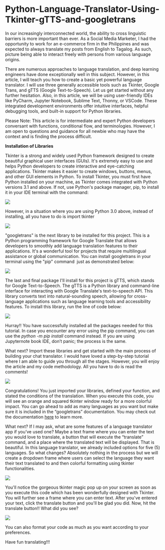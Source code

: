 # Python-Language-Translator-Using-Tkinter-gTTS-and-googletrans
In our increasingly interconnected world, the ability to cross linguistic barriers is more important than ever. As a Social Media Marketer, I had the opportunity to work for an e-commerce firm in the Philippines and was expected to always translate my posts from English to Tagalog. As such, picture being able to interact freely with persons from various language origins.

There are numerous approaches to language translation, and deep learning engineers have done exceptionally well in this subject. However, in this article, I will teach you how to create a basic yet powerful language translator. I will use three generally accessible tools such as Tkinter, Google Trans, and gTTS (Google Text-to-Speech). Let us get started without any further hesitation. Also, in this article, we will be using user-friendly IDEs like PyCharm, Jupyter Notebook, Sublime Text, Thonny, or VSCode. These integrated development environments offer intuitive interfaces, helpful debugging tools, and built-in support for Python libraries.

Please Note: This article is for intermediate and expert Python developers conversant with functions, conditional flow, and terminologies. However, I am open to questions and guidance for all newbie who may have the context and is finding the process difficult.

**Installation of Libraries**

Tkinter is a strong and widely used Python framework designed to create beautiful graphical user interfaces (GUIs). It's extremely easy to use and helps Python developers to create interactive and eye-catching applications. Tkinter makes it easier to create windows, buttons, menus, and other GUI elements in Python. To install Tkinter, you must first have Python installed on your machine, as Tkinter comes integrated with Python versions 3.1 and above. If not, use Python's package manager, pip, to install it in your IDE terminal with the command:

![](https://lh7-us.googleusercontent.com/jjWrCD9YLSSQaXdFcvb1V4LvPGalw_L_JcHLeXhr4-EKnh3B777eIU8uWYYdWmxnKvrBCT6VgViG6TvoCUDMXVVDX75heMuuPrq5WlPOX26-RTYRtqNIANZdTWhSjUlJWJ8tXrz6XuRm-ZoF2FO3Tew)

However, in a situation where you are using Python 3.0 above, instead of installing, all you have to do is import tkinter

![](https://lh7-us.googleusercontent.com/zcPHyvYQgESBng2olZX7gqiHVKGFOxFucoHq4hwjvwYKJhfEqL6jIjLclXAftuI7dbWWdoml8-Pu6_dcQ1jtIP889FGW9VsA09E_LT6XX-3mAHbJilYymlj7VMrnVC8qGYw9sEFJ9aNbr6PMevB249Y)

"googletrans" is the next library to be installed for this project. This is a Python programming framework for Google Translate that allows developers to smoothly add language translation features to their applications. It's a wonderful tool for projects that require multilingual assistance or global communication. You can install googletrans in your terminal using the "pip" command  just as demonstrated below:

![](https://lh7-us.googleusercontent.com/csQkKexMnefsr5JBrXZzGcGX6Mr71-GDFajM8U6jkLYvExMIdglXCPhBvgRwqSfVlA9MikncReeY8FE5STpjGfP8__kZb0J9wRM6SKCldmd3mqofIjqyuSzPupvanwDzqWr763n_pdDQv-nlAPK1UYY)

The last and final package I'll install for this project is gTTS, which stands for Google Text-to-Speech. The gTTS is a Python library and command-line interface for interacting with Google Translate's text-to-speech API. This library converts text into natural-sounding speech, allowing for cross-language applications such as language learning tools and accessibility features. To install this library, run the line of code below:

![](https://lh7-us.googleusercontent.com/hUxJ_gailsmcg4qGmP0g6TQkBFx8ELEovDlvJwz7wkYk10rRRCdvr7vem2JKlFUENS19UlDyCp0F5e1rDJ0rb0ypEsN7FqwyN8KzsgQfuKnYwpkl2zqkqrFK3uaEX0kp3Sk-p2C_XLPHMi8k8uAx_Dg)

Hurray!! You have successfully installed all the packages needed for this tutorial. In case you encounter any error using the pip command, you can use the *python -m pip install* command instead. If you are using Jupyternote book IDE, don’t panic; the process is the same.

What next? Import these libraries and get started with the main process of building your chat translator. I would have loved a step-by-step tutorial where I am able to guide you through all the stages. However, you will enjoy the article and my code methodology. All you have to do is read the comments! 

![](https://lh7-us.googleusercontent.com/4Iv79pQjRdxTVuuFQ7fJ28MeqjPc7s5zCZYdwAcPPC3b6GVnJbTsL8ibUY19sFYRwMJrFywWUcQ78X0thlvaYQ3yxoYBBbiRVG-pceXkyzWqaGDCP69SOHIzxEhX-NMb8hJzXro6Z58tNHekw_umJMA)

Congratulations! You just imported your libraries, defined your function, and stated the conditions of the translation. When you execute this code, you will see an orange and squared tkinter window ready for a more colorful impact. You can go ahead to add as many languages as you want but make sure it is included in the “googletrans” documentation. You may check out the documentation [here](https://readthedocs.org/projects/py-googletrans/downloads/pdf/latest/) to learn more.

What next? If I may ask, what are some features of a language translator app if you’ve used one? Maybe a text frame where you can enter the text you would love to translate, a button that will execute the “translate” command, and a place where the translated text will be displayed. That is beautiful. In this language translator, we already included options for five (5) languages. So what changes? Absolutely nothing in the process but we will create a dropdown frame where users can select the language they want their text translated to and then colorful formatting using tkinter functionalities.

![](https://lh7-us.googleusercontent.com/c-gho1fjSYfFDBivs9yhxtL9r5qPduGbnSe4K0BiJqmDrEPVNYy2sMRIVByNURxZ2oKYctvmo8qzTi5dO72U1Jtz5x7XLPz2CJEiiAsupVnf3JLypRseQsBskfLmgUiZDhUrADvhjXhEp6QcHCbktFQ)

You'll notice the gorgeous tkinter magic pop up on your screen as soon as you execute this code which has been wonderfully designed with Tkinter. You will further see a frame where you can enter text. After you've entered your text, click the translate button and you'll be glad you did. Now, hit the translate button!! What did you see? 

  

![](https://lh7-us.googleusercontent.com/_ASG12bNcFxl0-WyL5i31i9xbL9XRjGhk84ztKktXbi2cZ2ZOWg2DPDjKLXRFTLv_9I9TiepV61scinJ9wYoKIbASEyOMlLZiro-WVMKzSsgkZWkElQBiQT5s1I54iossN1Yrm5MMJw7fnQ5bzs3ep0)

  

You can also format your code as much as you want according to your preferences.

  

Have fun translating!!!

